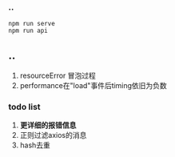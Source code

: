 
### ..
```
npm run serve
npm run api
```
## ..
1. resourceError 冒泡过程
1. performance在"load"事件后timing依旧为负数

### todo list
1. **更详细的报错信息**
1. 正则过滤axios的消息
1. hash去重



